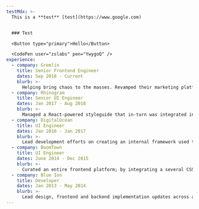 ```yaml
---
testMdx: >-
  This is a **test** [test](https://www.google.com)


  ### Test

  <Button type="primary">Hello</Button>

  <CodePen user="zslabs" pen="YwygoQ" />
experience:
  - company: Gremlin
    title: Senior Frontend Engineer
    dates: Sep 2018 - Current
    blurb: >-
      Helping bring chaos to the masses. Revamped their marketing platform, alongside creating [ChaosKit](https://feature-emotion--chaoskit.netlify.com/). Currently working on several internal tools and a few suprises; all powered by React.
  - company: Rhinogram
    title: Senior UI Engineer
    dates: Jan 2017 - Aug 2018
    blurb: >-
      Managed a React-powered styleguide that in-turn was integrated into the flagship application that helps both physicians and patients communicate more effectively.
  - company: DigitalOcean
    title: UI Engineer
    dates: Jan 2016 - Jan 2017
    blurb: >-
      Lead development efforts on creating an internal framework used to power the main website and ongoing brand initiatives. Implemented style guides for saner development workflows. Worked alongside a talented group dedicated to accessibility and performance.
  - company: BoomTown
    title: UI Engineer
    dates: June 2014 - Dec 2015
    blurb: >-
      Curated an entire frontend platform; by integrating a several CSS/JS components within a system that scales to multiple themes and millions of users each month. Worked with Object Oriented JS frameworks like Backbone each day.
  - company: Blue Ion
    title: Developer
    dates: Jan 2013 - May 2014
    blurb: >-
      Lead design, frontend and backend implementation updates across a vast array of clients and requirements. Was an integral part of client interactions and scoping project specifications.
---
```

